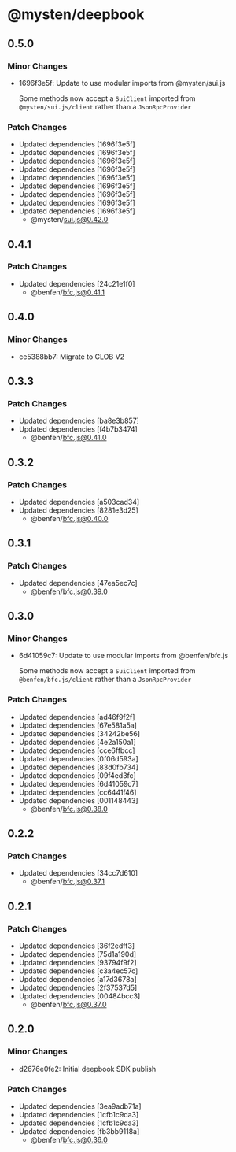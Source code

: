 # @mysten/deepbook

## 0.5.0

### Minor Changes

- 1696f3e5f: Update to use modular imports from @mysten/sui.js

  Some methods now accept a `SuiClient` imported from `@mysten/sui.js/client` rather than a `JsonRpcProvider`

### Patch Changes

- Updated dependencies [1696f3e5f]
- Updated dependencies [1696f3e5f]
- Updated dependencies [1696f3e5f]
- Updated dependencies [1696f3e5f]
- Updated dependencies [1696f3e5f]
- Updated dependencies [1696f3e5f]
- Updated dependencies [1696f3e5f]
- Updated dependencies [1696f3e5f]
- Updated dependencies [1696f3e5f]
  - @mysten/sui.js@0.42.0

## 0.4.1

### Patch Changes

- Updated dependencies [24c21e1f0]
  - @benfen/bfc.js@0.41.1

## 0.4.0

### Minor Changes

- ce5388bb7: Migrate to CLOB V2

## 0.3.3

### Patch Changes

- Updated dependencies [ba8e3b857]
- Updated dependencies [f4b7b3474]
  - @benfen/bfc.js@0.41.0

## 0.3.2

### Patch Changes

- Updated dependencies [a503cad34]
- Updated dependencies [8281e3d25]
  - @benfen/bfc.js@0.40.0

## 0.3.1

### Patch Changes

- Updated dependencies [47ea5ec7c]
  - @benfen/bfc.js@0.39.0

## 0.3.0

### Minor Changes

- 6d41059c7: Update to use modular imports from @benfen/bfc.js

  Some methods now accept a `SuiClient` imported from `@benfen/bfc.js/client` rather than a `JsonRpcProvider`

### Patch Changes

- Updated dependencies [ad46f9f2f]
- Updated dependencies [67e581a5a]
- Updated dependencies [34242be56]
- Updated dependencies [4e2a150a1]
- Updated dependencies [cce6ffbcc]
- Updated dependencies [0f06d593a]
- Updated dependencies [83d0fb734]
- Updated dependencies [09f4ed3fc]
- Updated dependencies [6d41059c7]
- Updated dependencies [cc6441f46]
- Updated dependencies [001148443]
  - @benfen/bfc.js@0.38.0

## 0.2.2

### Patch Changes

- Updated dependencies [34cc7d610]
  - @benfen/bfc.js@0.37.1

## 0.2.1

### Patch Changes

- Updated dependencies [36f2edff3]
- Updated dependencies [75d1a190d]
- Updated dependencies [93794f9f2]
- Updated dependencies [c3a4ec57c]
- Updated dependencies [a17d3678a]
- Updated dependencies [2f37537d5]
- Updated dependencies [00484bcc3]
  - @benfen/bfc.js@0.37.0

## 0.2.0

### Minor Changes

- d2676e0fe2: Initial deepbook SDK publish

### Patch Changes

- Updated dependencies [3ea9adb71a]
- Updated dependencies [1cfb1c9da3]
- Updated dependencies [1cfb1c9da3]
- Updated dependencies [fb3bb9118a]
  - @benfen/bfc.js@0.36.0
